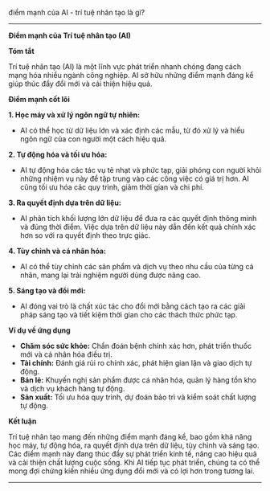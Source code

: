 điểm mạnh của AI - trí tuệ nhân tạo là gì? 

--- 
**Điểm mạnh của Trí tuệ nhân tạo (AI)**

**Tóm tắt**

Trí tuệ nhân tạo (AI) là một lĩnh vực phát triển nhanh chóng đang cách mạng hóa nhiều ngành công nghiệp. AI sở hữu những điểm mạnh đáng kể giúp thúc đẩy đổi mới và cải thiện hiệu quả.

**Điểm mạnh cốt lõi**

**1. Học máy và xử lý ngôn ngữ tự nhiên:**
* AI có thể học từ dữ liệu lớn và xác định các mẫu, từ đó xử lý và hiểu ngôn ngữ của con người một cách hiệu quả.

**2. Tự động hóa và tối ưu hóa:**
* AI tự động hóa các tác vụ tẻ nhạt và phức tạp, giải phóng con người khỏi những nhiệm vụ này để tập trung vào các công việc có giá trị hơn. AI cũng tối ưu hóa các quy trình, giảm thời gian và chi phí.

**3. Ra quyết định dựa trên dữ liệu:**
* AI phân tích khối lượng lớn dữ liệu để đưa ra các quyết định thông minh và đúng thời điểm. Việc dựa trên dữ liệu này dẫn đến kết quả chính xác hơn so với ra quyết định theo trực giác.

**4. Tùy chỉnh và cá nhân hóa:**
* AI có thể tùy chỉnh các sản phẩm và dịch vụ theo nhu cầu của từng cá nhân, mang lại trải nghiệm người dùng được nâng cao.

**5. Sáng tạo và đổi mới:**
* AI đóng vai trò là chất xúc tác cho đổi mới bằng cách tạo ra các giải pháp sáng tạo và tiết kiệm thời gian cho các thách thức phức tạp.

**Ví dụ về ứng dụng**

* **Chăm sóc sức khỏe:** Chẩn đoán bệnh chính xác hơn, phát triển thuốc mới và cá nhân hóa điều trị.
* **Tài chính:** Đánh giá rủi ro chính xác, phát hiện gian lận và giao dịch tự động.
* **Bán lẻ:** Khuyến nghị sản phẩm được cá nhân hóa, quản lý hàng tồn kho và dịch vụ khách hàng tự động.
* **Sản xuất:** Tối ưu hóa quy trình, dự đoán bảo trì và kiểm soát chất lượng tự động.

**Kết luận**

Trí tuệ nhân tạo mang đến những điểm mạnh đáng kể, bao gồm khả năng học máy, tự động hóa, ra quyết định dựa trên dữ liệu, tùy chỉnh và sáng tạo. Các điểm mạnh này đang thúc đẩy sự phát triển kinh tế, nâng cao hiệu quả và cải thiện chất lượng cuộc sống. Khi AI tiếp tục phát triển, chúng ta có thể mong đợi chứng kiến nhiều ứng dụng đổi mới và có lợi hơn trong tương lai.

 --- 


